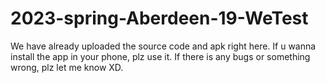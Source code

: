 # 2023-spring-Aberdeen-19-WeTest
We have already uploaded the source code and apk right here. If u wanna install the app in your phone, plz use it.
If there is any bugs or something wrong, plz let me know XD.
